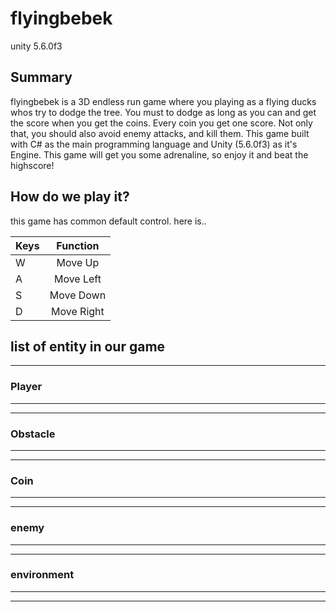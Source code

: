 # flyingbebek
  unity 5.6.0f3
  
## Summary
flyingbebek is a 3D endless run game where you playing as a flying ducks whos try to dodge the tree. You must to dodge as long as you can and get the score when you get the coins. Every coin you get one score. Not only that, you should also avoid enemy attacks, and kill them. This game built with C# as the main programming language and Unity (5.6.0f3) as it's Engine. This game will get you some adrenaline, so enjoy it and beat the highscore!

## How do we play it?
this game has common default control. here is..

| Keys   | Function  |
| ------ |:----------:
| W      | Move Up   |
| A      | Move Left |
| S      | Move Down |
| D      | Move Right|

## list of entity in our game

*****
### Player
*****

*****
### Obstacle
*****

*****
### Coin
*****

*****
### enemy
*****

*****
### environment
*****

*****

